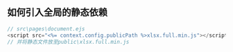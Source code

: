## 如何引入全局的静态依赖

```js
// src\pages\document.ejs
<script src="<%= context.config.publicPath %>xlsx.full.min.js"></script>
// 并将静态文件放至public\xlsx.full.min.js
```
